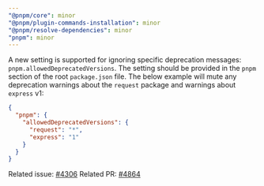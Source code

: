 ```yaml
---
"@pnpm/core": minor
"@pnpm/plugin-commands-installation": minor
"@pnpm/resolve-dependencies": minor
"pnpm": minor
---
```


A new setting is supported for ignoring specific deprecation messages: `pnpm.allowedDeprecatedVersions`. The setting should be provided in the `pnpm` section of the root `package.json` file. The below example will mute any deprecation warnings about the `request` package and warnings about `express` v1:

```json
{
  "pnpm": {
    "allowedDeprecatedVersions": {
      "request": "*",
      "express": "1"
    }
  }
}
```

Related issue: [#4306](https://github.com/pnpm/pnpm/issues/4306)
Related PR: [#4864](https://github.com/pnpm/pnpm/pull/4864)
